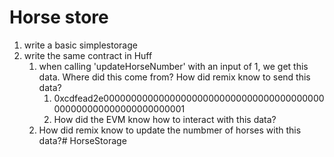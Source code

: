 # Horse store 

1. write a basic simplestorage
2. write the same contract in Huff
   1. when calling 'updateHorseNumber' with an input of 1, we get this data. Where did this come from? How did remix know to send this data?
      1. 0xcdfead2e0000000000000000000000000000000000000000000000000000000000000001
      2. How did the EVM know how to interact with this data?
   2. How did remix know to update the numbmer of horses with this data?# HorseStorage
